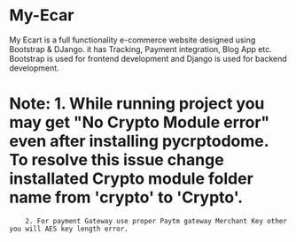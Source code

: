 # My-Ecar
My Ecart is a full functionality e-commerce website designed using Bootstrap &amp; DJango. it has Tracking, Payment integration, Blog App etc. Bootstrap is used for frontend development and Django is used for backend development.

# Note: 1. While running project you may get "No Crypto Module error" even after installing pycrptodome. To resolve this issue change installated Crypto module folder name from 'crypto' to 'Crypto'.
        2. For payment Gateway use proper Paytm gateway Merchant Key other you will AES key length error.
        
